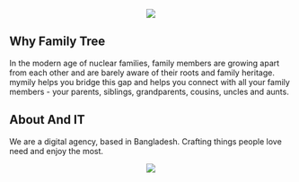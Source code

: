 <p align="center"><img src="https://mymily.com/img/landing_home/mymily-concept-together.png" max-height="200px"></p>

## Why Family Tree
In the modern age of nuclear families, family members are growing apart from each other and are barely aware of their roots and family heritage.
mymily helps you bridge this gap and helps you connect with all your family members - your parents, siblings, grandparents, cousins, uncles and aunts.




## About And IT
We are a digital agency, based in Bangladesh. 
Crafting things people love need and enjoy the most.

<p align="center"><img src="http://andit.andimpex.com/wp-content/uploads/2019/01/sticky-logo.png"></p>

